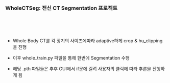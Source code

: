 ### WholeCTSeg: 전신 CT Segmentation 프로젝트

<br><br><br>



* Whole Body CT를 각 장기의 사이즈에따라 adaptive하게 crop & hu_clipping을 진행  

* 이후 whole_train.py 파일을 통해 한번에 Segmentation 수행  

* 해당 .pth 파일들은 추후 GUI에서 if문에 걸려 사용자의 클릭에 따라 추론을 진행하게 됨  

